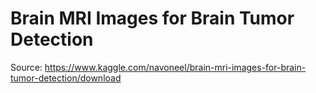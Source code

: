 # Brain MRI Images for Brain Tumor Detection

Source: https://www.kaggle.com/navoneel/brain-mri-images-for-brain-tumor-detection/download

